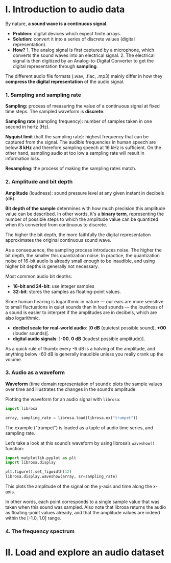 # I. Introduction to audio data

By nature, **a sound wave is a continuous signal.**
- **Problem:** digital devices which expect finite arrays.
- **Solution:** convert it into a series of discrete values (digital representation).
- **How?** 1. The analog signal is first captured by a microphone, which converts the sound waves into an electrical signal.
           2. The electrical signal is then digitized by an Analog-to-Digital Converter to get the digital representation through **sampling**.
       
The different audio file formats (.wav, .flac, .mp3) mainly differ in how they **compress the digital representation** of the audio signal.

### 1. Sampling and sampling rate

**Sampling:** process of measuring the value of a continuous signal at fixed time steps.
The sampled waveform is **discrete**.

**Sampling rate** (sampling frequency): number of samples taken in one second in hertz (Hz).

**Nyquist limit** (half the sampling rate): highest frequency that can be captured from the signal.
The audible frequencies in human speech are below **8 kHz** and therefore sampling speech at 16 kHz is sufficient.
On the other hand, sampling audio at too low a sampling rate will result in information loss.

**Resampling**: the process of making the sampling rates match.

### 2. Amplitude and bit depth

**Amplitude** (loudness): sound pressure level at any given instant in decibels (dB).

**Bit depth of the sample** determines with how much precision this amplitude value can be described.
In other words, it's a **binary term**, representing the number of possible steps to which the amplitude value can be quantized when it’s converted from continuous to discrete.

The higher the bit depth, the more faithfully the digital representation approximates the original continuous sound wave.

As a consequence, the sampling process introduces noise. The higher the bit depth, the smaller this quantization noise. 
In practice, the quantization noise of 16-bit audio is already small enough to be inaudible, and using higher bit depths is generally not necessary.

Most common audio bit depths:
 - **16-bit and 24-bit**: use integer samples
 - **32-bit**: stores the samples as floating-point values.


Since human hearing is logarithmic in nature — our ears are more sensitive to small fluctuations in quiet sounds than in loud sounds — the loudness of a sound is easier to interpret if the amplitudes are in decibels, which are also logarithmic. 

- **decibel scale for real-world audio**: [**0 dB** (quietest possible sound), **+00** (louder sounds)[.
- **digital audio signals**: ]**-00**, **0 dB** (loudest possible amplitude)].
    
As a quick rule of thumb: every -6 dB is a halving of the amplitude, and anything below -60 dB is generally inaudible unless you really crank up the volume.


### 3. Audio as a waveform

**Waveform** (time domain representation of sound):  plots the sample values over time and illustrates the changes in the sound’s amplitude.

Plotting the waveform for an audio signal with `librosa`:

```python
import librosa

array, sampling_rate = librosa.load(librosa.ex("trumpet"))
```
The example ("trumpet") is loaded as a tuple of audio time series, and sampling rate. 

Let’s take a look at this sound’s waveform by using librosa’s `waveshow()` function:

```python
import matplotlib.pyplot as plt
import librosa.display

plt.figure().set_figwidth(12)
librosa.display.waveshow(array, sr=sampling_rate)
```

This plots the amplitude of the signal on the y-axis and time along the x-axis. 

In other words, each point corresponds to a single sample value that was taken when this sound was sampled. 
Also note that librosa returns the audio as floating-point values already, and that the amplitude values are indeed within the [-1.0, 1.0] range.


### 4. The frequency spectrum


# II. Load and explore an audio dataset
